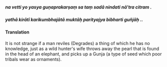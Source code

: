 ##### na vetti yo yasya guṇaprakarṣaṃ sa taṃ sadā nindati nā'tra citram .
##### yathā kirātī karikumbhajātā muktāḥ parityajya bibharti guñjāḥ ..

#### Translation

It is not strange if a man reviles (Degrades) a thing of which he has no knowledge, just as a wild hunter's wife throws away the pearl that is found in the head of an elephant, and picks up a Gunja (a type of seed which poor tribals wear as ornaments).